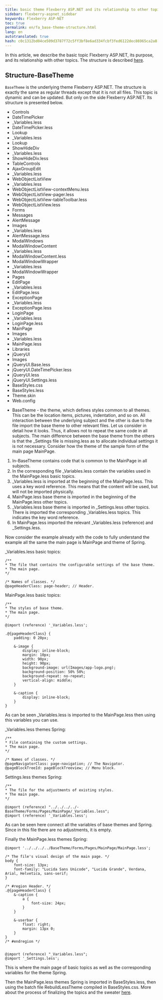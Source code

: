 ```yaml
--- 
title: basic theme Flexberry ASP.NET and its relationship to other topics 
sidebar: flexberry-aspnet_sidebar 
keywords: Flexberry ASP-NET 
toc: true 
permalink: en/fa_base-theme-structure.html 
lang: en 
autotranslated: true 
hash: c0c1312bd04ce509d3787f72c5ff3bf8e6ad334fcbf3fed6122dec86965ca2a8 
--- 
```


In this article, we describe the basic topic Flexberry ASP.NET, its purpose, and its relationship with other topics. The structure is described [here](fa_theme-structure.html). 

## Structure-BaseTheme 

`BaseTheme` is the underlying theme Flexberry ASP.NET. The structure is exactly the same as regular threads except that it is not all files. This topic is dynamic and can be updated. But only on the side Flexberry ASP.NET. Its structure is presented below. 

* Controls 
* DateTimePicker 
* _Variables.less 
* DateTimePicker.less 
* Lookup 
* _Variables.less 
* Lookup 
* ShowHideDiv 
* _Variables.less 
* ShowHideDiv.less 
* TableControls 
* AjaxGroupEdit 
* _Variables.less 
* WebObjectListView 
* _Variables.less 
* WebObjectListView-contextMenu.less 
* WebObjectListView-pager.less 
* WebObjectListView-tableToolbar.less 
* WebObjectListView.less 
* Forms 
* Messages 
* AlertMessage 
* Images 
* _Variables.less 
* AlertMessage.less 
* ModalWindows 
* ModalWindowContent 
* _Variables.less 
* ModalWindowContent.less 
* ModalWindowWrapper 
* _Variables.less 
* ModalWindowWrapper 
* Pages 
* EditPage 
* _Variables.less 
* EditPage.less 
* ExceptionPage 
* _Variables.less 
* ExceptionPage.less 
* LoginPage 
* _Variables.less 
* LoginPage.less 
* MainPage 
* Images 
* _Variables.less 
* MainPage.less 
* Libraries 
* jQueryUI 
* Images 
* jQueryUI.Base.less 
* jQueryUI.DateTimePicker.less 
* jQueryUI.less 
* jQueryUI.Settings.less 
* BaseStyles.css 
* BaseStyles.less 
* Theme.skin 
* Web.config 

- BaseTheme - the theme, which defines styles common to all themes. This can be the location items, pictures, indentation, and so on. All interaction between the underlying subject and the other is due to the file import the base theme to other relevant files. Let us consider in detail how it looks. Thus, it allows not to repeat the same code in all subjects. The main difference between the base theme from the others is that the _Settings file is missing.less as to allocate individual settings it is not necessary. Consider how the theme of the sample form of the main page MainPage. 

1. In-BaseTheme contains code that is common to the MainPage in all subjects. 
2. In the corresponding file _Variables.less contain the variables used in the MainPage.less basic topics. 
3. _Variables.less is imported at the beginning of the MainPage.less. This uses a key word reference. This means that the content will be used, but will not be imported physically. 
4. MainPage.less base theme is imported in the beginning of the MainPage.less other topics. 
5. _Variables.less base theme is imported in _Settings.less other topics. There is imported the corresponding _Variables.less topics. This indicates the key word reference. 
6. In MainPage.less imported the relevant _Variables.less (reference) and _Settings.less. 


Now consider the example already with the code to fully understand the example all the same the main page is MainPage and theme of Spring. 

_Variables.less basic topics: 

```less
/** 
* The file that contains the configurable settings of the base theme. 
* The main page. 
*/

/* Names of classes. */
@pageHeaderClass: page-header; // Header. 
``` 

MainPage.less basic topics: 

```less
/** 
* The styles of base theme. 
* The main page. 
*/

@import (reference) '_Variables.less';

.@{pageHeaderClass} {
    padding: 0 20px;

    &-image {
        display: inline-block;
        margin: 10px;
        width: 90px;
        height: 90px;
        background-image: url(Images/app-logo.png);
        background-position: 50% 50%;
        background-repeat: no-repeat;
        vertical-align: middle;
    }

    &-caption {
        display: inline-block;
    }
}
``` 

As can be seen _Variables.less is imported to the MainPage.less then using this variables you can use. 

_Variables.less themes Spring: 

```less
/** 
* File containing the custom settings. 
* The main page. 
*/

/* Names of classes. */
@pageNavigatorClass: page-navigation; // The Navigator. 
@pageBlockTreeId: pageBlockTreeview; // Menu block. 
``` 

Settings.less themes Spring: 

```less
/** 
* The file for the adjustments of existing styles. 
* The main page. 
*/

@import (reference) "../../../../- BaseTheme/Forms/Pages/MainPage/_Variables.less";
@import (reference) '_Variables.less';
``` 


As can be seen here connect all the variables of base themes and Spring. Since in this file there are no adjustments, it is empty. 

Finally the MainPage.less themes Spring: 

```less
@import '../../../../BaseTheme/Forms/Pages/MainPage/MainPage.less';

/* The file's visual design of the main page. */
body {
    font-size: 13px;
    font-family: "Lucida Sans Unicode", "Lucida Grande", Verdana, Arial, Helvetica, sans-serif;
}

/* #region Header. */
.@{pageHeaderClass} {
    &-caption {
        a {
            font-size: 24px;
        }
    }

    &-userbar {
        float: right;
        margin: 13px 0;
    }
}
/* #endregion */


@import (reference) "_Variables.less";
@import '_Settings.less';
``` 

This is where the main page of basic topics as well as the corresponding variables for the theme Spring. 

Then the MainPage.less themes Spring is imported in BaseStyles.less, then using the batch file RebuildLessTheme compiled in BaseStyles.css. More about the process of finalizing the topics and the sweater [here](fa_change-theme.html). 



